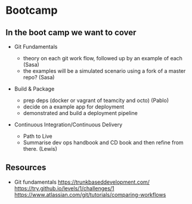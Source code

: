 
# Bootcamp

## In the boot camp we want to cover 

- Git Fundamentals

    - theory on each git work flow, followed up by an example of each (Sasa)
    - the examples will be a simulated scenario using a fork of a master repo? (Sasa)

- Build & Package
    - prep deps (docker or vagrant of teamcity and octo) (Pablo)
    - decide on a example app for deployment 
    - demonstrated and build a deployment pipeline


- Continuous Integration/Continuous Delivery
    - Path to Live
    - Summarise dev ops handbook and CD book and then refine from there. (Lewis)

## Resources    

- Git fundamentals
https://trunkbaseddevelopment.com/
https://try.github.io/levels/1/challenges/1
https://www.atlassian.com/git/tutorials/comparing-workflows